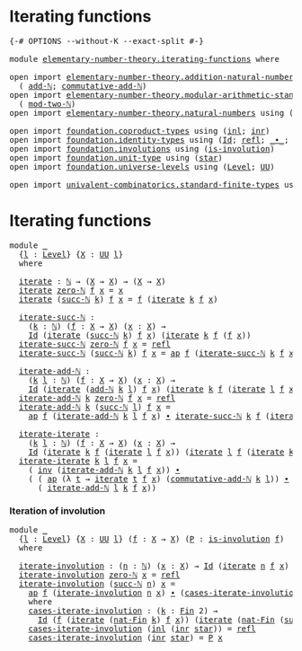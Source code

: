 # Iterating functions

<pre class="Agda"><a id="32" class="Symbol">{-#</a> <a id="36" class="Keyword">OPTIONS</a> <a id="44" class="Pragma">--without-K</a> <a id="56" class="Pragma">--exact-split</a> <a id="70" class="Symbol">#-}</a>

<a id="75" class="Keyword">module</a> <a id="82" href="elementary-number-theory.iterating-functions.html" class="Module">elementary-number-theory.iterating-functions</a> <a id="127" class="Keyword">where</a>

<a id="134" class="Keyword">open</a> <a id="139" class="Keyword">import</a> <a id="146" href="elementary-number-theory.addition-natural-numbers.html" class="Module">elementary-number-theory.addition-natural-numbers</a> <a id="196" class="Keyword">using</a>
  <a id="204" class="Symbol">(</a> <a id="206" href="elementary-number-theory.addition-natural-numbers.html#988" class="Function">add-ℕ</a><a id="211" class="Symbol">;</a> <a id="213" href="elementary-number-theory.addition-natural-numbers.html#2076" class="Function">commutative-add-ℕ</a><a id="230" class="Symbol">)</a>
<a id="232" class="Keyword">open</a> <a id="237" class="Keyword">import</a> <a id="244" href="elementary-number-theory.modular-arithmetic-standard-finite-types.html" class="Module">elementary-number-theory.modular-arithmetic-standard-finite-types</a> <a id="310" class="Keyword">using</a>
  <a id="318" class="Symbol">(</a> <a id="320" href="elementary-number-theory.modular-arithmetic-standard-finite-types.html#2999" class="Function">mod-two-ℕ</a><a id="329" class="Symbol">)</a>
<a id="331" class="Keyword">open</a> <a id="336" class="Keyword">import</a> <a id="343" href="elementary-number-theory.natural-numbers.html" class="Module">elementary-number-theory.natural-numbers</a> <a id="384" class="Keyword">using</a> <a id="390" class="Symbol">(</a><a id="391" href="elementary-number-theory.natural-numbers.html#1444" class="Datatype">ℕ</a><a id="392" class="Symbol">;</a> <a id="394" href="elementary-number-theory.natural-numbers.html#1465" class="InductiveConstructor">zero-ℕ</a><a id="400" class="Symbol">;</a> <a id="402" href="elementary-number-theory.natural-numbers.html#1478" class="InductiveConstructor">succ-ℕ</a><a id="408" class="Symbol">)</a>

<a id="411" class="Keyword">open</a> <a id="416" class="Keyword">import</a> <a id="423" href="foundation.coproduct-types.html" class="Module">foundation.coproduct-types</a> <a id="450" class="Keyword">using</a> <a id="456" class="Symbol">(</a><a id="457" href="foundation.coproduct-types.html#1239" class="InductiveConstructor">inl</a><a id="460" class="Symbol">;</a> <a id="462" href="foundation.coproduct-types.html#1262" class="InductiveConstructor">inr</a><a id="465" class="Symbol">)</a>
<a id="467" class="Keyword">open</a> <a id="472" class="Keyword">import</a> <a id="479" href="foundation.identity-types.html" class="Module">foundation.identity-types</a> <a id="505" class="Keyword">using</a> <a id="511" class="Symbol">(</a><a id="512" href="foundation-core.identity-types.html#641" class="Datatype">Id</a><a id="514" class="Symbol">;</a> <a id="516" href="foundation-core.identity-types.html#694" class="InductiveConstructor">refl</a><a id="520" class="Symbol">;</a> <a id="522" href="foundation-core.identity-types.html#1239" class="Function Operator">_∙_</a><a id="525" class="Symbol">;</a> <a id="527" href="foundation-core.identity-types.html#1552" class="Function">inv</a><a id="530" class="Symbol">;</a> <a id="532" href="foundation-core.identity-types.html#2853" class="Function">ap</a><a id="534" class="Symbol">)</a>
<a id="536" class="Keyword">open</a> <a id="541" class="Keyword">import</a> <a id="548" href="foundation.involutions.html" class="Module">foundation.involutions</a> <a id="571" class="Keyword">using</a> <a id="577" class="Symbol">(</a><a id="578" href="foundation.involutions.html#571" class="Function">is-involution</a><a id="591" class="Symbol">)</a>
<a id="593" class="Keyword">open</a> <a id="598" class="Keyword">import</a> <a id="605" href="foundation.unit-type.html" class="Module">foundation.unit-type</a> <a id="626" class="Keyword">using</a> <a id="632" class="Symbol">(</a><a id="633" href="foundation.unit-type.html#999" class="InductiveConstructor">star</a><a id="637" class="Symbol">)</a>
<a id="639" class="Keyword">open</a> <a id="644" class="Keyword">import</a> <a id="651" href="foundation.universe-levels.html" class="Module">foundation.universe-levels</a> <a id="678" class="Keyword">using</a> <a id="684" class="Symbol">(</a><a id="685" href="Agda.Primitive.html#597" class="Postulate">Level</a><a id="690" class="Symbol">;</a> <a id="692" href="foundation-core.universe-levels.html#222" class="Primitive">UU</a><a id="694" class="Symbol">)</a>

<a id="697" class="Keyword">open</a> <a id="702" class="Keyword">import</a> <a id="709" href="univalent-combinatorics.standard-finite-types.html" class="Module">univalent-combinatorics.standard-finite-types</a> <a id="755" class="Keyword">using</a> <a id="761" class="Symbol">(</a><a id="762" href="univalent-combinatorics.standard-finite-types.html#5593" class="Function">nat-Fin</a><a id="769" class="Symbol">;</a> <a id="771" href="univalent-combinatorics.standard-finite-types.html#2072" class="Function">Fin</a><a id="774" class="Symbol">;</a> <a id="776" href="univalent-combinatorics.standard-finite-types.html#7591" class="Function">succ-Fin</a><a id="784" class="Symbol">)</a>
</pre>
# Iterating functions

<pre class="Agda"><a id="822" class="Keyword">module</a> <a id="829" href="elementary-number-theory.iterating-functions.html#829" class="Module">_</a>
  <a id="833" class="Symbol">{</a><a id="834" href="elementary-number-theory.iterating-functions.html#834" class="Bound">l</a> <a id="836" class="Symbol">:</a> <a id="838" href="Agda.Primitive.html#597" class="Postulate">Level</a><a id="843" class="Symbol">}</a> <a id="845" class="Symbol">{</a><a id="846" href="elementary-number-theory.iterating-functions.html#846" class="Bound">X</a> <a id="848" class="Symbol">:</a> <a id="850" href="foundation-core.universe-levels.html#222" class="Primitive">UU</a> <a id="853" href="elementary-number-theory.iterating-functions.html#834" class="Bound">l</a><a id="854" class="Symbol">}</a>
  <a id="858" class="Keyword">where</a>
  
  <a id="869" href="elementary-number-theory.iterating-functions.html#869" class="Function">iterate</a> <a id="877" class="Symbol">:</a> <a id="879" href="elementary-number-theory.natural-numbers.html#1444" class="Datatype">ℕ</a> <a id="881" class="Symbol">→</a> <a id="883" class="Symbol">(</a><a id="884" href="elementary-number-theory.iterating-functions.html#846" class="Bound">X</a> <a id="886" class="Symbol">→</a> <a id="888" href="elementary-number-theory.iterating-functions.html#846" class="Bound">X</a><a id="889" class="Symbol">)</a> <a id="891" class="Symbol">→</a> <a id="893" class="Symbol">(</a><a id="894" href="elementary-number-theory.iterating-functions.html#846" class="Bound">X</a> <a id="896" class="Symbol">→</a> <a id="898" href="elementary-number-theory.iterating-functions.html#846" class="Bound">X</a><a id="899" class="Symbol">)</a>
  <a id="903" href="elementary-number-theory.iterating-functions.html#869" class="Function">iterate</a> <a id="911" href="elementary-number-theory.natural-numbers.html#1465" class="InductiveConstructor">zero-ℕ</a> <a id="918" href="elementary-number-theory.iterating-functions.html#918" class="Bound">f</a> <a id="920" href="elementary-number-theory.iterating-functions.html#920" class="Bound">x</a> <a id="922" class="Symbol">=</a> <a id="924" href="elementary-number-theory.iterating-functions.html#920" class="Bound">x</a>
  <a id="928" href="elementary-number-theory.iterating-functions.html#869" class="Function">iterate</a> <a id="936" class="Symbol">(</a><a id="937" href="elementary-number-theory.natural-numbers.html#1478" class="InductiveConstructor">succ-ℕ</a> <a id="944" href="elementary-number-theory.iterating-functions.html#944" class="Bound">k</a><a id="945" class="Symbol">)</a> <a id="947" href="elementary-number-theory.iterating-functions.html#947" class="Bound">f</a> <a id="949" href="elementary-number-theory.iterating-functions.html#949" class="Bound">x</a> <a id="951" class="Symbol">=</a> <a id="953" href="elementary-number-theory.iterating-functions.html#947" class="Bound">f</a> <a id="955" class="Symbol">(</a><a id="956" href="elementary-number-theory.iterating-functions.html#869" class="Function">iterate</a> <a id="964" href="elementary-number-theory.iterating-functions.html#944" class="Bound">k</a> <a id="966" href="elementary-number-theory.iterating-functions.html#947" class="Bound">f</a> <a id="968" href="elementary-number-theory.iterating-functions.html#949" class="Bound">x</a><a id="969" class="Symbol">)</a>

  <a id="974" href="elementary-number-theory.iterating-functions.html#974" class="Function">iterate-succ-ℕ</a> <a id="989" class="Symbol">:</a>
    <a id="995" class="Symbol">(</a><a id="996" href="elementary-number-theory.iterating-functions.html#996" class="Bound">k</a> <a id="998" class="Symbol">:</a> <a id="1000" href="elementary-number-theory.natural-numbers.html#1444" class="Datatype">ℕ</a><a id="1001" class="Symbol">)</a> <a id="1003" class="Symbol">(</a><a id="1004" href="elementary-number-theory.iterating-functions.html#1004" class="Bound">f</a> <a id="1006" class="Symbol">:</a> <a id="1008" href="elementary-number-theory.iterating-functions.html#846" class="Bound">X</a> <a id="1010" class="Symbol">→</a> <a id="1012" href="elementary-number-theory.iterating-functions.html#846" class="Bound">X</a><a id="1013" class="Symbol">)</a> <a id="1015" class="Symbol">(</a><a id="1016" href="elementary-number-theory.iterating-functions.html#1016" class="Bound">x</a> <a id="1018" class="Symbol">:</a> <a id="1020" href="elementary-number-theory.iterating-functions.html#846" class="Bound">X</a><a id="1021" class="Symbol">)</a> <a id="1023" class="Symbol">→</a>
    <a id="1029" href="foundation-core.identity-types.html#641" class="Datatype">Id</a> <a id="1032" class="Symbol">(</a><a id="1033" href="elementary-number-theory.iterating-functions.html#869" class="Function">iterate</a> <a id="1041" class="Symbol">(</a><a id="1042" href="elementary-number-theory.natural-numbers.html#1478" class="InductiveConstructor">succ-ℕ</a> <a id="1049" href="elementary-number-theory.iterating-functions.html#996" class="Bound">k</a><a id="1050" class="Symbol">)</a> <a id="1052" href="elementary-number-theory.iterating-functions.html#1004" class="Bound">f</a> <a id="1054" href="elementary-number-theory.iterating-functions.html#1016" class="Bound">x</a><a id="1055" class="Symbol">)</a> <a id="1057" class="Symbol">(</a><a id="1058" href="elementary-number-theory.iterating-functions.html#869" class="Function">iterate</a> <a id="1066" href="elementary-number-theory.iterating-functions.html#996" class="Bound">k</a> <a id="1068" href="elementary-number-theory.iterating-functions.html#1004" class="Bound">f</a> <a id="1070" class="Symbol">(</a><a id="1071" href="elementary-number-theory.iterating-functions.html#1004" class="Bound">f</a> <a id="1073" href="elementary-number-theory.iterating-functions.html#1016" class="Bound">x</a><a id="1074" class="Symbol">))</a>
  <a id="1079" href="elementary-number-theory.iterating-functions.html#974" class="Function">iterate-succ-ℕ</a> <a id="1094" href="elementary-number-theory.natural-numbers.html#1465" class="InductiveConstructor">zero-ℕ</a> <a id="1101" href="elementary-number-theory.iterating-functions.html#1101" class="Bound">f</a> <a id="1103" href="elementary-number-theory.iterating-functions.html#1103" class="Bound">x</a> <a id="1105" class="Symbol">=</a> <a id="1107" href="foundation-core.identity-types.html#694" class="InductiveConstructor">refl</a>
  <a id="1114" href="elementary-number-theory.iterating-functions.html#974" class="Function">iterate-succ-ℕ</a> <a id="1129" class="Symbol">(</a><a id="1130" href="elementary-number-theory.natural-numbers.html#1478" class="InductiveConstructor">succ-ℕ</a> <a id="1137" href="elementary-number-theory.iterating-functions.html#1137" class="Bound">k</a><a id="1138" class="Symbol">)</a> <a id="1140" href="elementary-number-theory.iterating-functions.html#1140" class="Bound">f</a> <a id="1142" href="elementary-number-theory.iterating-functions.html#1142" class="Bound">x</a> <a id="1144" class="Symbol">=</a> <a id="1146" href="foundation-core.identity-types.html#2853" class="Function">ap</a> <a id="1149" href="elementary-number-theory.iterating-functions.html#1140" class="Bound">f</a> <a id="1151" class="Symbol">(</a><a id="1152" href="elementary-number-theory.iterating-functions.html#974" class="Function">iterate-succ-ℕ</a> <a id="1167" href="elementary-number-theory.iterating-functions.html#1137" class="Bound">k</a> <a id="1169" href="elementary-number-theory.iterating-functions.html#1140" class="Bound">f</a> <a id="1171" href="elementary-number-theory.iterating-functions.html#1142" class="Bound">x</a><a id="1172" class="Symbol">)</a>

  <a id="1177" href="elementary-number-theory.iterating-functions.html#1177" class="Function">iterate-add-ℕ</a> <a id="1191" class="Symbol">:</a>
    <a id="1197" class="Symbol">(</a><a id="1198" href="elementary-number-theory.iterating-functions.html#1198" class="Bound">k</a> <a id="1200" href="elementary-number-theory.iterating-functions.html#1200" class="Bound">l</a> <a id="1202" class="Symbol">:</a> <a id="1204" href="elementary-number-theory.natural-numbers.html#1444" class="Datatype">ℕ</a><a id="1205" class="Symbol">)</a> <a id="1207" class="Symbol">(</a><a id="1208" href="elementary-number-theory.iterating-functions.html#1208" class="Bound">f</a> <a id="1210" class="Symbol">:</a> <a id="1212" href="elementary-number-theory.iterating-functions.html#846" class="Bound">X</a> <a id="1214" class="Symbol">→</a> <a id="1216" href="elementary-number-theory.iterating-functions.html#846" class="Bound">X</a><a id="1217" class="Symbol">)</a> <a id="1219" class="Symbol">(</a><a id="1220" href="elementary-number-theory.iterating-functions.html#1220" class="Bound">x</a> <a id="1222" class="Symbol">:</a> <a id="1224" href="elementary-number-theory.iterating-functions.html#846" class="Bound">X</a><a id="1225" class="Symbol">)</a> <a id="1227" class="Symbol">→</a>
    <a id="1233" href="foundation-core.identity-types.html#641" class="Datatype">Id</a> <a id="1236" class="Symbol">(</a><a id="1237" href="elementary-number-theory.iterating-functions.html#869" class="Function">iterate</a> <a id="1245" class="Symbol">(</a><a id="1246" href="elementary-number-theory.addition-natural-numbers.html#988" class="Function">add-ℕ</a> <a id="1252" href="elementary-number-theory.iterating-functions.html#1198" class="Bound">k</a> <a id="1254" href="elementary-number-theory.iterating-functions.html#1200" class="Bound">l</a><a id="1255" class="Symbol">)</a> <a id="1257" href="elementary-number-theory.iterating-functions.html#1208" class="Bound">f</a> <a id="1259" href="elementary-number-theory.iterating-functions.html#1220" class="Bound">x</a><a id="1260" class="Symbol">)</a> <a id="1262" class="Symbol">(</a><a id="1263" href="elementary-number-theory.iterating-functions.html#869" class="Function">iterate</a> <a id="1271" href="elementary-number-theory.iterating-functions.html#1198" class="Bound">k</a> <a id="1273" href="elementary-number-theory.iterating-functions.html#1208" class="Bound">f</a> <a id="1275" class="Symbol">(</a><a id="1276" href="elementary-number-theory.iterating-functions.html#869" class="Function">iterate</a> <a id="1284" href="elementary-number-theory.iterating-functions.html#1200" class="Bound">l</a> <a id="1286" href="elementary-number-theory.iterating-functions.html#1208" class="Bound">f</a> <a id="1288" href="elementary-number-theory.iterating-functions.html#1220" class="Bound">x</a><a id="1289" class="Symbol">))</a>
  <a id="1294" href="elementary-number-theory.iterating-functions.html#1177" class="Function">iterate-add-ℕ</a> <a id="1308" href="elementary-number-theory.iterating-functions.html#1308" class="Bound">k</a> <a id="1310" href="elementary-number-theory.natural-numbers.html#1465" class="InductiveConstructor">zero-ℕ</a> <a id="1317" href="elementary-number-theory.iterating-functions.html#1317" class="Bound">f</a> <a id="1319" href="elementary-number-theory.iterating-functions.html#1319" class="Bound">x</a> <a id="1321" class="Symbol">=</a> <a id="1323" href="foundation-core.identity-types.html#694" class="InductiveConstructor">refl</a>
  <a id="1330" href="elementary-number-theory.iterating-functions.html#1177" class="Function">iterate-add-ℕ</a> <a id="1344" href="elementary-number-theory.iterating-functions.html#1344" class="Bound">k</a> <a id="1346" class="Symbol">(</a><a id="1347" href="elementary-number-theory.natural-numbers.html#1478" class="InductiveConstructor">succ-ℕ</a> <a id="1354" href="elementary-number-theory.iterating-functions.html#1354" class="Bound">l</a><a id="1355" class="Symbol">)</a> <a id="1357" href="elementary-number-theory.iterating-functions.html#1357" class="Bound">f</a> <a id="1359" href="elementary-number-theory.iterating-functions.html#1359" class="Bound">x</a> <a id="1361" class="Symbol">=</a>
    <a id="1367" href="foundation-core.identity-types.html#2853" class="Function">ap</a> <a id="1370" href="elementary-number-theory.iterating-functions.html#1357" class="Bound">f</a> <a id="1372" class="Symbol">(</a><a id="1373" href="elementary-number-theory.iterating-functions.html#1177" class="Function">iterate-add-ℕ</a> <a id="1387" href="elementary-number-theory.iterating-functions.html#1344" class="Bound">k</a> <a id="1389" href="elementary-number-theory.iterating-functions.html#1354" class="Bound">l</a> <a id="1391" href="elementary-number-theory.iterating-functions.html#1357" class="Bound">f</a> <a id="1393" href="elementary-number-theory.iterating-functions.html#1359" class="Bound">x</a><a id="1394" class="Symbol">)</a> <a id="1396" href="foundation-core.identity-types.html#1239" class="Function Operator">∙</a> <a id="1398" href="elementary-number-theory.iterating-functions.html#974" class="Function">iterate-succ-ℕ</a> <a id="1413" href="elementary-number-theory.iterating-functions.html#1344" class="Bound">k</a> <a id="1415" href="elementary-number-theory.iterating-functions.html#1357" class="Bound">f</a> <a id="1417" class="Symbol">(</a><a id="1418" href="elementary-number-theory.iterating-functions.html#869" class="Function">iterate</a> <a id="1426" href="elementary-number-theory.iterating-functions.html#1354" class="Bound">l</a> <a id="1428" href="elementary-number-theory.iterating-functions.html#1357" class="Bound">f</a> <a id="1430" href="elementary-number-theory.iterating-functions.html#1359" class="Bound">x</a><a id="1431" class="Symbol">)</a>

  <a id="1436" href="elementary-number-theory.iterating-functions.html#1436" class="Function">iterate-iterate</a> <a id="1452" class="Symbol">:</a>
    <a id="1458" class="Symbol">(</a><a id="1459" href="elementary-number-theory.iterating-functions.html#1459" class="Bound">k</a> <a id="1461" href="elementary-number-theory.iterating-functions.html#1461" class="Bound">l</a> <a id="1463" class="Symbol">:</a> <a id="1465" href="elementary-number-theory.natural-numbers.html#1444" class="Datatype">ℕ</a><a id="1466" class="Symbol">)</a> <a id="1468" class="Symbol">(</a><a id="1469" href="elementary-number-theory.iterating-functions.html#1469" class="Bound">f</a> <a id="1471" class="Symbol">:</a> <a id="1473" href="elementary-number-theory.iterating-functions.html#846" class="Bound">X</a> <a id="1475" class="Symbol">→</a> <a id="1477" href="elementary-number-theory.iterating-functions.html#846" class="Bound">X</a><a id="1478" class="Symbol">)</a> <a id="1480" class="Symbol">(</a><a id="1481" href="elementary-number-theory.iterating-functions.html#1481" class="Bound">x</a> <a id="1483" class="Symbol">:</a> <a id="1485" href="elementary-number-theory.iterating-functions.html#846" class="Bound">X</a><a id="1486" class="Symbol">)</a> <a id="1488" class="Symbol">→</a>
    <a id="1494" href="foundation-core.identity-types.html#641" class="Datatype">Id</a> <a id="1497" class="Symbol">(</a><a id="1498" href="elementary-number-theory.iterating-functions.html#869" class="Function">iterate</a> <a id="1506" href="elementary-number-theory.iterating-functions.html#1459" class="Bound">k</a> <a id="1508" href="elementary-number-theory.iterating-functions.html#1469" class="Bound">f</a> <a id="1510" class="Symbol">(</a><a id="1511" href="elementary-number-theory.iterating-functions.html#869" class="Function">iterate</a> <a id="1519" href="elementary-number-theory.iterating-functions.html#1461" class="Bound">l</a> <a id="1521" href="elementary-number-theory.iterating-functions.html#1469" class="Bound">f</a> <a id="1523" href="elementary-number-theory.iterating-functions.html#1481" class="Bound">x</a><a id="1524" class="Symbol">))</a> <a id="1527" class="Symbol">(</a><a id="1528" href="elementary-number-theory.iterating-functions.html#869" class="Function">iterate</a> <a id="1536" href="elementary-number-theory.iterating-functions.html#1461" class="Bound">l</a> <a id="1538" href="elementary-number-theory.iterating-functions.html#1469" class="Bound">f</a> <a id="1540" class="Symbol">(</a><a id="1541" href="elementary-number-theory.iterating-functions.html#869" class="Function">iterate</a> <a id="1549" href="elementary-number-theory.iterating-functions.html#1459" class="Bound">k</a> <a id="1551" href="elementary-number-theory.iterating-functions.html#1469" class="Bound">f</a> <a id="1553" href="elementary-number-theory.iterating-functions.html#1481" class="Bound">x</a><a id="1554" class="Symbol">))</a>
  <a id="1559" href="elementary-number-theory.iterating-functions.html#1436" class="Function">iterate-iterate</a> <a id="1575" href="elementary-number-theory.iterating-functions.html#1575" class="Bound">k</a> <a id="1577" href="elementary-number-theory.iterating-functions.html#1577" class="Bound">l</a> <a id="1579" href="elementary-number-theory.iterating-functions.html#1579" class="Bound">f</a> <a id="1581" href="elementary-number-theory.iterating-functions.html#1581" class="Bound">x</a> <a id="1583" class="Symbol">=</a>
    <a id="1589" class="Symbol">(</a> <a id="1591" href="foundation-core.identity-types.html#1552" class="Function">inv</a> <a id="1595" class="Symbol">(</a><a id="1596" href="elementary-number-theory.iterating-functions.html#1177" class="Function">iterate-add-ℕ</a> <a id="1610" href="elementary-number-theory.iterating-functions.html#1575" class="Bound">k</a> <a id="1612" href="elementary-number-theory.iterating-functions.html#1577" class="Bound">l</a> <a id="1614" href="elementary-number-theory.iterating-functions.html#1579" class="Bound">f</a> <a id="1616" href="elementary-number-theory.iterating-functions.html#1581" class="Bound">x</a><a id="1617" class="Symbol">))</a> <a id="1620" href="foundation-core.identity-types.html#1239" class="Function Operator">∙</a>
    <a id="1626" class="Symbol">(</a> <a id="1628" class="Symbol">(</a> <a id="1630" href="foundation-core.identity-types.html#2853" class="Function">ap</a> <a id="1633" class="Symbol">(λ</a> <a id="1636" href="elementary-number-theory.iterating-functions.html#1636" class="Bound">t</a> <a id="1638" class="Symbol">→</a> <a id="1640" href="elementary-number-theory.iterating-functions.html#869" class="Function">iterate</a> <a id="1648" href="elementary-number-theory.iterating-functions.html#1636" class="Bound">t</a> <a id="1650" href="elementary-number-theory.iterating-functions.html#1579" class="Bound">f</a> <a id="1652" href="elementary-number-theory.iterating-functions.html#1581" class="Bound">x</a><a id="1653" class="Symbol">)</a> <a id="1655" class="Symbol">(</a><a id="1656" href="elementary-number-theory.addition-natural-numbers.html#2076" class="Function">commutative-add-ℕ</a> <a id="1674" href="elementary-number-theory.iterating-functions.html#1575" class="Bound">k</a> <a id="1676" href="elementary-number-theory.iterating-functions.html#1577" class="Bound">l</a><a id="1677" class="Symbol">))</a> <a id="1680" href="foundation-core.identity-types.html#1239" class="Function Operator">∙</a>
      <a id="1688" class="Symbol">(</a> <a id="1690" href="elementary-number-theory.iterating-functions.html#1177" class="Function">iterate-add-ℕ</a> <a id="1704" href="elementary-number-theory.iterating-functions.html#1577" class="Bound">l</a> <a id="1706" href="elementary-number-theory.iterating-functions.html#1575" class="Bound">k</a> <a id="1708" href="elementary-number-theory.iterating-functions.html#1579" class="Bound">f</a> <a id="1710" href="elementary-number-theory.iterating-functions.html#1581" class="Bound">x</a><a id="1711" class="Symbol">))</a>
</pre>
### Iteration of involution

<pre class="Agda"><a id="1756" class="Keyword">module</a> <a id="1763" href="elementary-number-theory.iterating-functions.html#1763" class="Module">_</a>
  <a id="1767" class="Symbol">{</a><a id="1768" href="elementary-number-theory.iterating-functions.html#1768" class="Bound">l</a> <a id="1770" class="Symbol">:</a> <a id="1772" href="Agda.Primitive.html#597" class="Postulate">Level</a><a id="1777" class="Symbol">}</a> <a id="1779" class="Symbol">{</a><a id="1780" href="elementary-number-theory.iterating-functions.html#1780" class="Bound">X</a> <a id="1782" class="Symbol">:</a> <a id="1784" href="foundation-core.universe-levels.html#222" class="Primitive">UU</a> <a id="1787" href="elementary-number-theory.iterating-functions.html#1768" class="Bound">l</a><a id="1788" class="Symbol">}</a> <a id="1790" class="Symbol">(</a><a id="1791" href="elementary-number-theory.iterating-functions.html#1791" class="Bound">f</a> <a id="1793" class="Symbol">:</a> <a id="1795" href="elementary-number-theory.iterating-functions.html#1780" class="Bound">X</a> <a id="1797" class="Symbol">→</a> <a id="1799" href="elementary-number-theory.iterating-functions.html#1780" class="Bound">X</a><a id="1800" class="Symbol">)</a> <a id="1802" class="Symbol">(</a><a id="1803" href="elementary-number-theory.iterating-functions.html#1803" class="Bound">P</a> <a id="1805" class="Symbol">:</a> <a id="1807" href="foundation.involutions.html#571" class="Function">is-involution</a> <a id="1821" href="elementary-number-theory.iterating-functions.html#1791" class="Bound">f</a><a id="1822" class="Symbol">)</a>
  <a id="1826" class="Keyword">where</a>
  
  <a id="1837" href="elementary-number-theory.iterating-functions.html#1837" class="Function">iterate-involution</a> <a id="1856" class="Symbol">:</a> <a id="1858" class="Symbol">(</a><a id="1859" href="elementary-number-theory.iterating-functions.html#1859" class="Bound">n</a> <a id="1861" class="Symbol">:</a> <a id="1863" href="elementary-number-theory.natural-numbers.html#1444" class="Datatype">ℕ</a><a id="1864" class="Symbol">)</a> <a id="1866" class="Symbol">(</a><a id="1867" href="elementary-number-theory.iterating-functions.html#1867" class="Bound">x</a> <a id="1869" class="Symbol">:</a> <a id="1871" href="elementary-number-theory.iterating-functions.html#1780" class="Bound">X</a><a id="1872" class="Symbol">)</a> <a id="1874" class="Symbol">→</a> <a id="1876" href="foundation-core.identity-types.html#641" class="Datatype">Id</a> <a id="1879" class="Symbol">(</a><a id="1880" href="elementary-number-theory.iterating-functions.html#869" class="Function">iterate</a> <a id="1888" href="elementary-number-theory.iterating-functions.html#1859" class="Bound">n</a> <a id="1890" href="elementary-number-theory.iterating-functions.html#1791" class="Bound">f</a> <a id="1892" href="elementary-number-theory.iterating-functions.html#1867" class="Bound">x</a><a id="1893" class="Symbol">)</a> <a id="1895" class="Symbol">(</a><a id="1896" href="elementary-number-theory.iterating-functions.html#869" class="Function">iterate</a> <a id="1904" class="Symbol">(</a><a id="1905" href="univalent-combinatorics.standard-finite-types.html#5593" class="Function">nat-Fin</a> <a id="1913" class="Symbol">(</a><a id="1914" href="elementary-number-theory.modular-arithmetic-standard-finite-types.html#2999" class="Function">mod-two-ℕ</a> <a id="1924" href="elementary-number-theory.iterating-functions.html#1859" class="Bound">n</a><a id="1925" class="Symbol">))</a> <a id="1928" href="elementary-number-theory.iterating-functions.html#1791" class="Bound">f</a> <a id="1930" href="elementary-number-theory.iterating-functions.html#1867" class="Bound">x</a><a id="1931" class="Symbol">)</a>
  <a id="1935" href="elementary-number-theory.iterating-functions.html#1837" class="Function">iterate-involution</a> <a id="1954" href="elementary-number-theory.natural-numbers.html#1465" class="InductiveConstructor">zero-ℕ</a> <a id="1961" href="elementary-number-theory.iterating-functions.html#1961" class="Bound">x</a> <a id="1963" class="Symbol">=</a> <a id="1965" href="foundation-core.identity-types.html#694" class="InductiveConstructor">refl</a>
  <a id="1972" href="elementary-number-theory.iterating-functions.html#1837" class="Function">iterate-involution</a> <a id="1991" class="Symbol">(</a><a id="1992" href="elementary-number-theory.natural-numbers.html#1478" class="InductiveConstructor">succ-ℕ</a> <a id="1999" href="elementary-number-theory.iterating-functions.html#1999" class="Bound">n</a><a id="2000" class="Symbol">)</a> <a id="2002" href="elementary-number-theory.iterating-functions.html#2002" class="Bound">x</a> <a id="2004" class="Symbol">=</a>
    <a id="2010" href="foundation-core.identity-types.html#2853" class="Function">ap</a> <a id="2013" href="elementary-number-theory.iterating-functions.html#1791" class="Bound">f</a> <a id="2015" class="Symbol">(</a><a id="2016" href="elementary-number-theory.iterating-functions.html#1837" class="Function">iterate-involution</a> <a id="2035" href="elementary-number-theory.iterating-functions.html#1999" class="Bound">n</a> <a id="2037" href="elementary-number-theory.iterating-functions.html#2002" class="Bound">x</a><a id="2038" class="Symbol">)</a> <a id="2040" href="foundation-core.identity-types.html#1239" class="Function Operator">∙</a> <a id="2042" class="Symbol">(</a><a id="2043" href="elementary-number-theory.iterating-functions.html#2097" class="Function">cases-iterate-involution</a> <a id="2068" class="Symbol">(</a><a id="2069" href="elementary-number-theory.modular-arithmetic-standard-finite-types.html#2999" class="Function">mod-two-ℕ</a> <a id="2079" href="elementary-number-theory.iterating-functions.html#1999" class="Bound">n</a><a id="2080" class="Symbol">))</a>
    <a id="2087" class="Keyword">where</a>
    <a id="2097" href="elementary-number-theory.iterating-functions.html#2097" class="Function">cases-iterate-involution</a> <a id="2122" class="Symbol">:</a> <a id="2124" class="Symbol">(</a><a id="2125" href="elementary-number-theory.iterating-functions.html#2125" class="Bound">k</a> <a id="2127" class="Symbol">:</a> <a id="2129" href="univalent-combinatorics.standard-finite-types.html#2072" class="Function">Fin</a> <a id="2133" class="Number">2</a><a id="2134" class="Symbol">)</a> <a id="2136" class="Symbol">→</a>
      <a id="2144" href="foundation-core.identity-types.html#641" class="Datatype">Id</a> <a id="2147" class="Symbol">(</a><a id="2148" href="elementary-number-theory.iterating-functions.html#1791" class="Bound">f</a> <a id="2150" class="Symbol">(</a><a id="2151" href="elementary-number-theory.iterating-functions.html#869" class="Function">iterate</a> <a id="2159" class="Symbol">(</a><a id="2160" href="univalent-combinatorics.standard-finite-types.html#5593" class="Function">nat-Fin</a> <a id="2168" href="elementary-number-theory.iterating-functions.html#2125" class="Bound">k</a><a id="2169" class="Symbol">)</a> <a id="2171" href="elementary-number-theory.iterating-functions.html#1791" class="Bound">f</a> <a id="2173" href="elementary-number-theory.iterating-functions.html#2002" class="Bound">x</a><a id="2174" class="Symbol">))</a> <a id="2177" class="Symbol">(</a><a id="2178" href="elementary-number-theory.iterating-functions.html#869" class="Function">iterate</a> <a id="2186" class="Symbol">(</a><a id="2187" href="univalent-combinatorics.standard-finite-types.html#5593" class="Function">nat-Fin</a> <a id="2195" class="Symbol">(</a><a id="2196" href="univalent-combinatorics.standard-finite-types.html#7591" class="Function">succ-Fin</a> <a id="2205" href="elementary-number-theory.iterating-functions.html#2125" class="Bound">k</a><a id="2206" class="Symbol">))</a> <a id="2209" href="elementary-number-theory.iterating-functions.html#1791" class="Bound">f</a> <a id="2211" href="elementary-number-theory.iterating-functions.html#2002" class="Bound">x</a><a id="2212" class="Symbol">)</a> 
    <a id="2219" href="elementary-number-theory.iterating-functions.html#2097" class="Function">cases-iterate-involution</a> <a id="2244" class="Symbol">(</a><a id="2245" href="foundation.coproduct-types.html#1239" class="InductiveConstructor">inl</a> <a id="2249" class="Symbol">(</a><a id="2250" href="foundation.coproduct-types.html#1262" class="InductiveConstructor">inr</a> <a id="2254" href="foundation.unit-type.html#999" class="InductiveConstructor">star</a><a id="2258" class="Symbol">))</a> <a id="2261" class="Symbol">=</a> <a id="2263" href="foundation-core.identity-types.html#694" class="InductiveConstructor">refl</a>
    <a id="2272" href="elementary-number-theory.iterating-functions.html#2097" class="Function">cases-iterate-involution</a> <a id="2297" class="Symbol">(</a><a id="2298" href="foundation.coproduct-types.html#1262" class="InductiveConstructor">inr</a> <a id="2302" href="foundation.unit-type.html#999" class="InductiveConstructor">star</a><a id="2306" class="Symbol">)</a> <a id="2308" class="Symbol">=</a> <a id="2310" href="elementary-number-theory.iterating-functions.html#1803" class="Bound">P</a> <a id="2312" href="elementary-number-theory.iterating-functions.html#2002" class="Bound">x</a>
    

</pre>